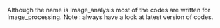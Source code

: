 Although the name is Image_analysis most of the codes are written for Image_processing.
Note : always have a look at latest version of codes.
